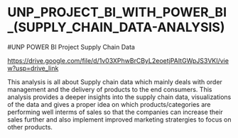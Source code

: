 # UNP_PROJECT_BI_WITH_POWER_BI_(SUPPLY_CHAIN_DATA-ANALYSIS)

#UNP POWER BI Project Supply Chain Data


https://drive.google.com/file/d/1v03XPhwBrCByL2eoetjPAItGWpJS3VKI/view?usp=drive_link


This analysis is all about Supply chain data which mainly deals with order management and the delivery of products to the end consumers. This analysis provides a deeper insights into the supply chain data, 
visualizations of the data and gives a proper idea on which products/categories are performing well interms of sales so that the companies can increase their sales further and also 
implement improved marketing stratergies to focus on other products.

